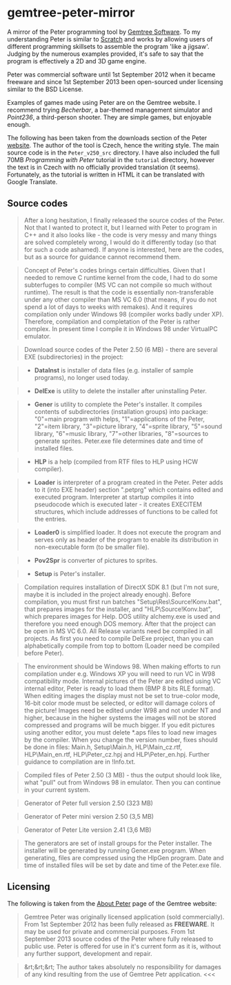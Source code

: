 # gemtree-peter-mirror
A mirror of the Peter programming tool by [Gemtree Software](http://www.breatharian.eu/Petr/en/). To my understanding Peter is similar to [Scratch](https://scratch.mit.edu/) and works by allowing users of different programming skillsets to assemble the program 'like a jigsaw'. Judging by the numerous examples provided, it's safe to say that the program is effectively a 2D and 3D game engine.

Peter was commercial software until 1st September 2012 when it became freeware and since 1st September 2013 been open-sourced under licensing similar to the BSD License.

Examples of games made using Peter are on the Gemtree website. I recommend trying *Becherbar*, a bar-themed management simulator and *Point236*, a third-person shooter. They are simple games, but enjoyable enough.

The following has been taken from the downloads section of the Peter [website](http://www.breatharian.eu/Petr/en/download.htm#source). The author of the tool is Czech, hence the writing style. The main source code is in the `Peter_v250_src` directory. I have also included the full 70MB *Programming with Peter* tutorial in the `tutorial` directory, however the text is in Czech with no officially provided translation (it seems). Fortunately, as the tutorial is written in HTML it can be translated with Google Translate.

## Source codes

>After a long hesitation, I finally released the source codes of the Peter. Not that I wanted to protect it, but I learned with Peter to program in C++ and it also looks like - the code is very messy and many things are solved completely wrong, I would do it differently today (so that for such a code ashamed). If anyone is interested, here are the codes, but as a source for guidance cannot recommend them.

>Concept of Peter's codes brings certain difficulties. Given that I needed to remove C runtime kernel from the code, I had to do some subterfuges to compiler (MS VC can not compile so much without runtime). The result is that the code is essentially non-transferable under any other compiler than MS VC 6.0 (that means, if you do not spend a lot of days to weeks with remakes). And it requires compilation only under Windows 98 (compiler works badly under XP). Therefore, compilation and completation of the Peter is rather complex. In present time I compile it in Windows 98 under VirtualPC emulator.

>Download source codes of the Peter 2.50 (6 MB) - there are several EXE (subdirectories) in the project:

>* **DataInst** is installer of data files (e.g. installer of sample programs), no longer used today.

>* **DelExe** is utility to delete the installer after uninstalling Peter.

>* **Gener** is utility to complete the Peter's installer. It compiles contents of subdirectories (installation groups) into package: "0"=main program with helps, "1"=applications of the Peter, "2"=item library, "3"=picture library, "4"=sprite library, "5"=sound library, "6"=music library, "7"=other libraries, "8"=sources to generate sprites. Peter.exe file determines date and time of installed files.

>* **HLP** is a help (compiled from RTF files to HLP using HCW compiler).

>* **Loader** is interpreter of a program created in the Peter. Peter adds to it (into EXE header) section ".petprg" which contains edited and executed program. Interpreter at startup compiles it into pseudocode which is executed later - it creates EXECITEM structures, which include addresses of functions to be called fot the entries.

>* **Loader0** is simplified loader. It does not execute the program and serves only as header of the program to enable its distribution in non-executable form (to be smaller file).

>* **Pov2Spr** is converter of pictures to sprites.

>* **Setup** is Peter's installer.

>Compilation requires installation of DirectX SDK 8.1 (but I'm not sure, maybe it is included in the project already enough). Before compilation, you must first run batches "Setup\Res\Source\!Konv.bat", that prepares images for the installer, and "HLP\Source\!Konv.bat", which prepares images for Help. DOS utility alchemy.exe is used and therefore you need enough DOS memory. After that the project can be open in MS VC 6.0. All Release variants need be compiled in all projects. As first you need to compile DelExe project, than you can alphabetically compile from top to bottom (Loader need be compiled before Peter).

>The environment should be Windows 98. When making efforts to run compilation under e.g. Windows XP you will need to run VC in W98 compatibility mode. Internal pictures of the Peter are edited using VC internal editor, Peter is ready to load them (BMP 8 bits RLE format). When editing images the display must not be set to true-color mode, 16-bit color mode must be selected, or editor will damage colors of the picture! Images need be edited under W98 and not under NT and higher, because in the higher systems the images will not be stored compressed and programs will be much bigger. If you edit pictures using another editor, you must delete *.aps files to load new images by the compiler. When you change the version number, fixes should be done in files: Main.h, Setup\Main.h, HLP\Main_cz.rtf, HLP\Main_en.rtf, HLP\Peter_cz.hpj and HLP\Peter_en.hpj. Further guidance to compilation are in !Info.txt.

>Compiled files of Peter 2.50 (3 MB) - thus the output should look like, what "pull" out from Windows 98 in emulator. Then you can continue in your current system.

>Generator of Peter full version 2.50 (323 MB)

>Generator of Peter mini version 2.50 (3,5 MB)

>Generator of Peter Lite version 2.41 (3,6 MB)

>The generators are set of install groups for the Peter installer. The installer will be generated by running Gener.exe program. When generating, files are compressed using the HlpGen program. Date and time of installed files will be set by date and time of the Peter.exe file.

## Licensing
The following is taken from the [About Peter](http://www.breatharian.eu/Petr/en/about.htm) page of the Gemtree website:

> Gemtree Peter was originally licensed application (sold commercially). From 1st September 2012 has been fully released as **FREEWARE**. It may be used for private and commercial purposes. From 1st September 2013 source codes of the Peter where fully released to public use. Peter is offered for use in it's current form as it is, without any further support, development and repair.

> &rt;&rt;&rt; The author takes absolutely no responsibility for damages of any kind resulting from the use of Gemtree Petr application. <<<